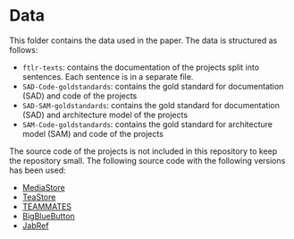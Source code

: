 # Data
This folder contains the data used in the paper. The data is structured as follows:
* `ftlr-texts`: contains the documentation of the projects split into sentences. Each sentence is in a separate file.
* `SAD-Code-goldstandards`: contains the gold standard for documentation (SAD) and code of the projects
* `SAD-SAM-goldstandards`: contains the gold standard for documentation (SAD) and architecture model of the projects
* `SAM-Code-goldstandards`: contains the gold standard for architecture model (SAM) and code of the projects

The source code of the projects is not included in this repository to keep the repository small.
The following source code with the following versions has been used:

* [MediaStore](https://github.com/ArDoCo/MediaStore3/commit/94c398fa02b3d6b8d71517522a7206d37ed3a9af)
* [TeaStore](https://github.com/ArDoCo/TeaStore/commit/bdc49020a55cfa97eaabbb25744fefbc2697defa)
* [TEAMMATES](https://github.com/ArDoCo/teammates/commit/b24519a2af9e17b2bc9c025e87e4cf60009c425d)
* [BigBlueButton](https://github.com/ArDoCo/bigbluebutton/commit/8fa2507d6c3865a9850004fd6fefd09738e68406)
* [JabRef](https://github.com/ArDoCo/jabref/commit/6269698cae437610ec79c38e6dd611eef7e88afe)
